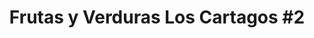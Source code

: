 ---
title: "Frutas y Verduras Los Cartagos #2"
url: /siquirres/frutas-y-verduras-los-cartagos-2/
shop: general
---